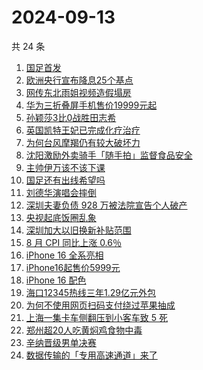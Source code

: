 # 2024-09-13

共 24 条

<!-- BEGIN -->
<!-- 最后更新时间 Fri Sep 13 2024 19:12:08 GMT+0800 (China Standard Time) -->

1. [国足首发](https://www.zhihu.com/search?q=%E5%9B%BD%E8%B6%B3%E9%A6%96%E5%8F%91)
1. [欧洲央行宣布降息25个基点](https://www.zhihu.com/search?q=%E6%AC%A7%E6%B4%B2%E5%A4%AE%E8%A1%8C%E5%AE%A3%E5%B8%83%E9%99%8D%E6%81%AF25%E4%B8%AA%E5%9F%BA%E7%82%B9)
1. [网传东北雨姐视频造假塌房](https://www.zhihu.com/search?q=%E7%BD%91%E4%BC%A0%E4%B8%9C%E5%8C%97%E9%9B%A8%E5%A7%90%E8%A7%86%E9%A2%91%E9%80%A0%E5%81%87%E5%A1%8C%E6%88%BF)
1. [华为三折叠屏手机售价19999元起](https://www.zhihu.com/search?q=%E5%8D%8E%E4%B8%BA%E4%B8%89%E6%8A%98%E5%8F%A0%E5%B1%8F%E6%89%8B%E6%9C%BA%E5%94%AE%E4%BB%B719999%E5%85%83%E8%B5%B7)
1. [孙颖莎3比0战胜田志希](https://www.zhihu.com/search?q=%E5%AD%99%E9%A2%96%E8%8E%8E3%E6%AF%940%E6%88%98%E8%83%9C%E7%94%B0%E5%BF%97%E5%B8%8C)
1. [英国凯特王妃已完成化疗治疗](https://www.zhihu.com/search?q=%E8%8B%B1%E5%9B%BD%E5%87%AF%E7%89%B9%E7%8E%8B%E5%A6%83%E5%B7%B2%E5%AE%8C%E6%88%90%E5%8C%96%E7%96%97%E6%B2%BB%E7%96%97)
1. [为何台风摩羯仍有较大破坏力](https://www.zhihu.com/search?q=%E4%B8%BA%E4%BD%95%E5%8F%B0%E9%A3%8E%E6%91%A9%E7%BE%AF%E4%BB%8D%E6%9C%89%E8%BE%83%E5%A4%A7%E7%A0%B4%E5%9D%8F%E5%8A%9B)
1. [沈阳激励外卖骑手「随手拍」监督食品安全](https://www.zhihu.com/search?q=%E6%B2%88%E9%98%B3%E6%BF%80%E5%8A%B1%E5%A4%96%E5%8D%96%E9%AA%91%E6%89%8B%E3%80%8C%E9%9A%8F%E6%89%8B%E6%8B%8D%E3%80%8D%E7%9B%91%E7%9D%A3%E9%A3%9F%E5%93%81%E5%AE%89%E5%85%A8)
1. [主帅伊万该不该下课](https://www.zhihu.com/search?q=%E4%B8%BB%E5%B8%85%E4%BC%8A%E4%B8%87%E8%AF%A5%E4%B8%8D%E8%AF%A5%E4%B8%8B%E8%AF%BE)
1. [国足还有出线希望吗](https://www.zhihu.com/search?q=%E5%9B%BD%E8%B6%B3%E8%BF%98%E6%9C%89%E5%87%BA%E7%BA%BF%E5%B8%8C%E6%9C%9B%E5%90%97)
1. [刘德华演唱会摔倒](https://www.zhihu.com/search?q=%E5%88%98%E5%BE%B7%E5%8D%8E%E6%BC%94%E5%94%B1%E4%BC%9A%E6%91%94%E5%80%92)
1. [深圳夫妻负债 928 万被法院宣告个人破产](https://www.zhihu.com/search?q=%E6%B7%B1%E5%9C%B3%E5%A4%AB%E5%A6%BB%E8%B4%9F%E5%80%BA%20928%20%E4%B8%87%E8%A2%AB%E6%B3%95%E9%99%A2%E5%AE%A3%E5%91%8A%E4%B8%AA%E4%BA%BA%E7%A0%B4%E4%BA%A7)
1. [央视起底饭圈乱象](https://www.zhihu.com/search?q=%E5%A4%AE%E8%A7%86%E8%B5%B7%E5%BA%95%E9%A5%AD%E5%9C%88%E4%B9%B1%E8%B1%A1)
1. [深圳加大以旧换新补贴范围](https://www.zhihu.com/search?q=%E6%B7%B1%E5%9C%B3%E5%8A%A0%E5%A4%A7%E4%BB%A5%E6%97%A7%E6%8D%A2%E6%96%B0%E8%A1%A5%E8%B4%B4%E8%8C%83%E5%9B%B4)
1. [8 月 CPI 同比上涨 0.6％](https://www.zhihu.com/search?q=8%20%E6%9C%88%20CPI%20%E5%90%8C%E6%AF%94%E4%B8%8A%E6%B6%A8%200.6%EF%BC%85)
1. [iPhone 16 全系亮相](https://www.zhihu.com/search?q=iPhone%2016%20%E5%85%A8%E7%B3%BB%E4%BA%AE%E7%9B%B8)
1. [iPhone16起售价5999元](https://www.zhihu.com/search?q=iPhone16%E8%B5%B7%E5%94%AE%E4%BB%B75999%E5%85%83)
1. [iPhone 16 配色](https://www.zhihu.com/search?q=iPhone%2016%20%E9%85%8D%E8%89%B2)
1. [海口12345热线三年1.29亿元外包](https://www.zhihu.com/search?q=%E6%B5%B7%E5%8F%A312345%E7%83%AD%E7%BA%BF%E4%B8%89%E5%B9%B41.29%E4%BA%BF%E5%85%83%E5%A4%96%E5%8C%85)
1. [为何不使用网页扫码支付绕过苹果抽成](https://www.zhihu.com/search?q=%E4%B8%BA%E4%BD%95%E4%B8%8D%E4%BD%BF%E7%94%A8%E7%BD%91%E9%A1%B5%E6%89%AB%E7%A0%81%E6%94%AF%E4%BB%98%E7%BB%95%E8%BF%87%E8%8B%B9%E6%9E%9C%E6%8A%BD%E6%88%90)
1. [上海一集卡车侧翻压到小客车致 5 死](https://www.zhihu.com/search?q=%E4%B8%8A%E6%B5%B7%E4%B8%80%E9%9B%86%E5%8D%A1%E8%BD%A6%E4%BE%A7%E7%BF%BB%E5%8E%8B%E5%88%B0%E5%B0%8F%E5%AE%A2%E8%BD%A6%E8%87%B4%205%20%E6%AD%BB)
1. [郑州超20人吃黄焖鸡食物中毒](https://www.zhihu.com/search?q=%E9%83%91%E5%B7%9E%E8%B6%8520%E4%BA%BA%E5%90%83%E9%BB%84%E7%84%96%E9%B8%A1%E9%A3%9F%E7%89%A9%E4%B8%AD%E6%AF%92)
1. [辛纳晋级男单决赛](https://www.zhihu.com/search?q=%E8%BE%9B%E7%BA%B3%E6%99%8B%E7%BA%A7%E7%94%B7%E5%8D%95%E5%86%B3%E8%B5%9B)
1. [数据传输的「专用高速通道」来了](https://www.zhihu.com/search?q=%E6%95%B0%E6%8D%AE%E4%BC%A0%E8%BE%93%E7%9A%84%E3%80%8C%E4%B8%93%E7%94%A8%E9%AB%98%E9%80%9F%E9%80%9A%E9%81%93%E3%80%8D%E6%9D%A5%E4%BA%86)

<!-- END -->
